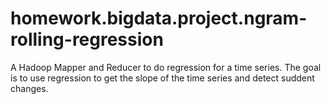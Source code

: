# homework.bigdata.project.ngram-rolling-regression
A Hadoop Mapper and Reducer to do regression for a time series. The goal is to use regression to get the slope of the time series and detect suddent changes.

